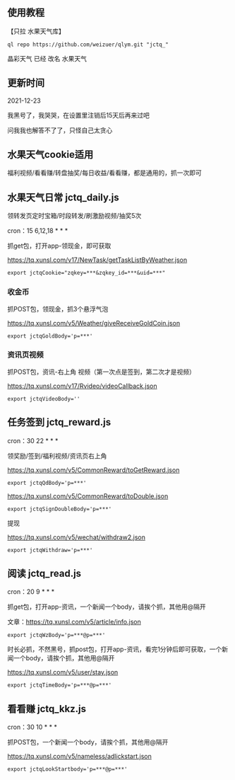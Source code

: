 ## 使用教程

【只拉 水果天气库】

    ql repo https://github.com/weizuer/qlym.git "jctq_"

晶彩天气 已经 改名 水果天气


## 更新时间

2021-12-23

我黑号了，我哭哭，在设置里注销后15天后再来过吧

问我我也解答不了了，只怪自己太贪心




## 水果天气cookie适用

福利视频/看看赚/转盘抽奖/每日收益/看看赚，都是通用的，抓一次即可









## 水果天气日常 jctq_daily.js

领转发页定时宝箱/时段转发/刷激励视频/抽奖5次


cron：15 6,12,18 * * *

抓get包，打开app-领现金，即可获取

https://tq.xunsl.com/v17/NewTask/getTaskListByWeather.json

    export jctqCookie="zqkey=***&zqkey_id=***&uid=***"




### 收金币

抓POST包，领现金，抓3个悬浮气泡

https://tq.xunsl.com/v5/Weather/giveReceiveGoldCoin.json

    export jctqGoldBody='p=***'



### 资讯页视频

抓POST包，资讯-右上角 视频（第一次点是签到，第二次才是视频）

https://tq.xunsl.com/v17/Rvideo/videoCallback.json

    export jctqVideoBody=''







## 任务签到 jctq_reward.js

cron：30 22 * * *

领奖励/签到/福利视频/资讯页右上角

https://tq.xunsl.com/v5/CommonReward/toGetReward.json

    export jctqQdBody='p=***'

https://tq.xunsl.com/v5/CommonReward/toDouble.json

    export jctqSignDoubleBody='p=***'



提现

https://tq.xunsl.com/v5/wechat/withdraw2.json

    export jctqWithdraw='p=***'



## 阅读 jctq_read.js


cron：20 9 * * *

抓get包，打开app-资讯，一个新闻一个body，请挨个抓，其他用@隔开

文章：https://tq.xunsl.com/v5/article/info.json

    export jctqWzBody='p=***@p=***'


时长必抓，不然黑号，抓post包，打开app-资讯，看完1分钟后即可获取，一个新闻一个body，请挨个抓，其他用@隔开

https://tq.xunsl.com/v5/user/stay.json

    export jctqTimeBody='p=***@p=***'




## 看看赚 jctq_kkz.js


cron：30 10 * * *


抓POST包，一个新闻一个body，请挨个抓，其他用@隔开

https://tq.xunsl.com/v5/nameless/adlickstart.json

    export jctqLookStartbody='p=***@p=***'



